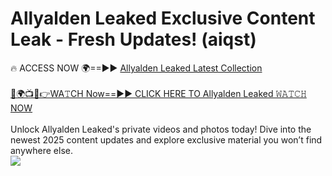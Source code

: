 # Allyalden Leaked Exclusive Content Leak - Fresh Updates! (aiqst)

🔥 ACCESS NOW 🌍==►► <a href="https://tinyurl.com/kvy9nzfs" rel="nofollow">Allyalden Leaked Latest Collection</a>
<br><br>
[🔴🌍📺📱👉WA𝚃CH Now==►► CLICK HERE TO Allyalden Leaked 𝚆𝙰𝚃𝙲𝙷 NOW](https://tinyurl.com/kvy9nzfs)
<br><br>
Unlock Allyalden Leaked's private videos and photos today! Dive into the newest 2025 content updates and explore exclusive material you won’t find anywhere else.
<br>
<a href="https://tinyurl.com/kvy9nzfs" rel="nofollow" data-target="animated-image.originalLink"><img src="https://camo.githubusercontent.com/8a4f000d20f83aca3bf7ec5f350d767afa0574a8a352519fd8cfa583a6f93a33/68747470733a2f2f692e696d6775722e636f6d2f644a486b345a712e676966" data-canonical-src="https://i.imgur.com/dJHk4Zq.gif" style="max-width: 100%; display: inline-block;" data-target="animated-image.originalImage"></a>
<br>
